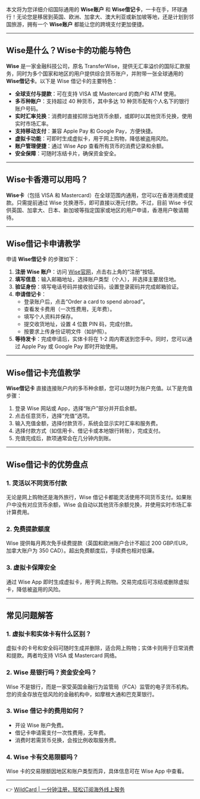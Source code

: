 本文将为您详细介绍国际通用的 **Wise账户** 和 **Wise借记卡**，一卡在手，环球通行！无论您是移居到英国、欧洲、加拿大、澳大利亚或新加坡等地，还是计划到邻国旅游，拥有一个 **Wise账户** 都能让您的跨境支付更加便捷。

---

## Wise是什么？Wise卡的功能与特色

**Wise** 是一家金融科技公司，原名 TransferWise，提供无汇率溢价的国际汇款服务，同时为多个国家和地区的用户提供综合货币账户，并附带一张全球通用的 **Wise借记卡**。以下是 Wise 借记卡的主要特色：

- **全球支付与提款**：可在支持 VISA 或 Mastercard 的商户和 ATM 使用。
- **多币种账户**：支持超过 40 种货币，其中多达 10 种货币配有个人名下的银行账户号码。
- **实时汇率兑换**：消费时直接扣除当地货币余额，或即时以其他货币兑换，使用实时市场汇率。
- **支持移动支付**：兼容 Apple Pay 和 Google Pay，方便快捷。
- **虚拟卡功能**：可即时生成虚拟卡，用于网上购物，降低被盗用风险。
- **账户管理便捷**：通过 Wise App 查看所有货币的消费记录和余额。
- **安全保障**：可随时冻结卡片，确保资金安全。

---

## Wise卡香港可以用吗？

**Wise卡**（包括 VISA 和 Mastercard）在全球范围内通用，您可以在香港消费或提款。只需提前通过 Wise 兑换港币，即可直接以港元付款。不过，目前 Wise 卡仅供英国、加拿大、日本、新加坡等指定国家或地区的用户申请，香港用户敬请期待。

---

## Wise借记卡申请教学

申请 **Wise借记卡** 的步骤如下：

1. **注册 Wise 账户**：访问 [Wise官网](https://bit.ly/bewildcard)，点击右上角的“注册”按钮。
2. **填写信息**：输入邮箱地址，选择账户类型（个人），并选择主要居住地。
3. **验证身份**：填写电话号码并接收验证码，设置登录密码并完成邮箱验证。
4. **申请借记卡**：
   - 登录账户后，点击“Order a card to spend abroad”。
   - 查看发卡费用（一次性费用，无年费）。
   - 填写个人资料并保存。
   - 提交收货地址，设置 4 位数 PIN 码，完成付款。
   - 按要求上传身份证明文件（如护照）。
5. **等待发卡**：完成申请后，实体卡将在 1-2 周内寄送到您手中。同时，您可以通过 Apple Pay 或 Google Pay 即时开始使用。

---

## Wise借记卡充值教学

**Wise借记卡** 直接连接账户内的多币种余额，您可以随时为账户充值。以下是充值步骤：

1. 登录 Wise 网站或 App，选择“账户”部分并开启余额。
2. 点击任意货币，选择“充值”选项。
3. 输入充值金额，选择付款货币，系统会显示实时汇率和服务费。
4. 选择付款方式（如信用卡、借记卡或本地银行转账），完成支付。
5. 充值完成后，款项通常会在几分钟内到账。

---

## Wise借记卡的优势盘点

### 1. 灵活以不同货币付款
无论是网上购物还是海外旅行，Wise 借记卡都能灵活使用不同货币支付。如果账户中没有对应货币余额，Wise 会自动以其他货币余额兑换，并使用实时市场汇率计算费用。

### 2. 免费提款额度
Wise 提供每月两次免手续费提款（英国和欧洲账户合计不超过 200 GBP/EUR，加拿大账户为 350 CAD）。超出免费额度后，手续费也相对低廉。

### 3. 虚拟卡保障安全
通过 Wise App 即时生成虚拟卡，用于网上购物。交易完成后可冻结或删除虚拟卡，降低被盗用的风险。

---

## 常见问题解答

### 1. 虚拟卡和实体卡有什么区别？
虚拟卡的卡号和安全码可随时生成并删除，适合网上购物；实体卡则用于日常消费和提款。两者均支持 VISA 或 Mastercard 网络。

### 2. Wise 是银行吗？资金安全吗？
Wise 不是银行，而是一家受英国金融行为监管局（FCA）监管的电子货币机构。您的资金存放在低风险的金融机构中，如摩根大通和巴克莱银行。

### 3. Wise 借记卡的费用如何？
- 开设 Wise 账户免费。
- 借记卡申请需支付一次性费用，无年费。
- 消费时若需货币兑换，会按比例收取服务费。

### 4. Wise 卡有交易限额吗？
Wise 卡的交易限额因地区和账户类型而异，具体信息可在 Wise App 中查看。

---

👉 [WildCard | 一分钟注册，轻松订阅海外线上服务](https://bit.ly/bewildcard)